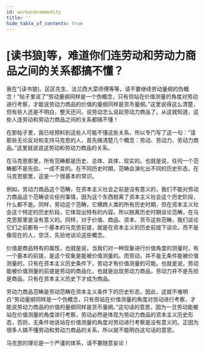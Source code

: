 ```yaml
---
id: workandcommodity
title: ''
hide_table_of_contents: true
---
```


# [读书狼]等，难道你们连劳动和劳动力商品之间的关系都搞不懂？ 

我在“[读书狼]、区区先生、法兰西大菜师傅等等，请不要继续劳动量纲的伪概念！”帖子里说了“劳动量纲同样是一个伪概念，只有但站在价值测量的角度对劳动进行考察，才能说劳动力商品的价值的量纲同样是货币量纲。”这里说得这么清楚，但有些人还是不明白，整天还问，说劳动怎么说起劳动力商品了。从这就知道，这些人连劳动和劳动力商品之间的关系都搞不懂！ 

在那帖子里，我已经预料到这些人可能不懂这些关系，所以专门写了这一句：“请那些无论反对和支持马克思的人，首先搞清楚几个概念：劳动、劳动力、劳动力商品。”这里就说说这劳动和劳动力商品的关系。 

在马克思那里，所有范畴都是历史、总体、具体、现实的。也就是说，任何一个范畴都不是先验、一成不变的。在不同历史时期，范畴会演化出不同的历史形态，在马克思那里，这是一个很基本的常识。 

例如，劳动力商品这个范畴，在资本主义社会之前是没有意义的，我们不能对劳动力商品这个范畴谈论任何事情，因为这个东西脱离了资本主义社会这个历史阶段，什么都不是。同样，劳动这个范畴，它横跨人类的所有历史时期，但在资本主义社会这个特定的历史阶段，它体现出特有的内容。所以脱离历史时期谈论范畴，在马克思那里是没有意义的。同样，对于价值、商品、资本、货币这些范畴，我们谈论它们之前都有一个基本的马克思前提，就是在资本主义的历史前提下谈论。而不是像现在的人，空泛、先验地谈论这些概念。 

价值是商品特有的属性，也就是说，当我们对一种现象进行价值角度的测量时，有一个基本的前提，是这个现象是能被价值测量的。而劳动，并不是无条件能被价值测量的，只有在资本主义历史条件下，劳动才有价值测量的可能。也就是说，劳动能被价值测量的前提是劳动的商品化，也就是出现劳动力商品，劳动力并不是先验是商品，只有在资本主义历史下才成为商品。 

劳动力商品范畴是劳动范畴在资本主义条件下的历史形态，因此，这就不难明白“劳动量纲同样是一个伪概念，只有但站在价值测量的角度对劳动进行考察，才能说劳动力商品的价值的量纲同样是货币量纲。”这句话的意思，因为一旦劳动能被站在价值测量的角度进行考察，劳动必然是体现为劳动力商品的资本主义历史形态，否则，无条件地说站在价值测量的角度对劳动进行考察是没有意义的。正因为很多人搞不懂劳动和劳动力商品的关系，所以就不能明白这句话的意思。 

马克思的理论是一个严谨的体系，请不要随意妄论！
